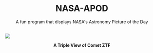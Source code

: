 <div align="center">
  <h1>
    NASA-APOD
  </h1>
</div>
  
<div align="center">
  A fun program that displays NASA's Astronomy Picture of the Day
</div>

<br>

![](https://apod.nasa.gov/apod/image/2301/TripleCometZTF_Caldera_3574.jpg)

<p align = "center">
  <b>A Triple View of Comet ZTF</b>
</p>
